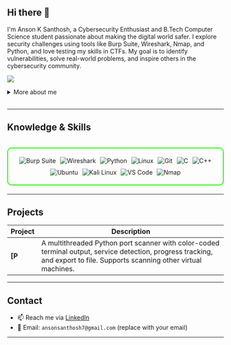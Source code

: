## Hi there 👋

I'm Anson K Santhosh, a Cybersecurity Enthusiast and B.Tech Computer Science student passionate about making the digital world safer. I explore security challenges using tools like Burp Suite, Wireshark, Nmap, and Python, and love testing my skills in CTFs. My goal is to identify vulnerabilities, solve real-world problems, and inspire others in the cybersecurity community.

<a href="https://www.linkedin.com/in/anson-k-santhosh-25224932a/"><img src="https://img.shields.io/badge/-LinkedIn-0072b1?&style=for-the-badge&logo=linkedin&logoColor=white" /></a>

<details>
  <summary>More about me</summary>

- **Name**: Anson K Santhosh
- **From**: India
- Continuously improving my knowledge of **Website Vulnerabilities** and **Cybersecurity Skills**.
- I’m currently learning and exploring **advanced hacking techniques**, **networking**, and **cybersecurity certifications**.

</details>
<br>

---

<h2 id="knowledge_skills" align=''> Knowledge & Skills </h2>

<br>

<div style="border: 2px solid #22F700; border-radius: 10px; padding: 20px; margin-bottom: 20px;">
  <div style="display: flex; flex-wrap: wrap; justify-content: center; gap: 10px; align-items: center;">
      <img src="https://img.shields.io/badge/Burp_Suite-FF6633?style=for-the-badge&logo=burp-suite&color=000000" alt="Burp Suite" />
      <img src="https://img.shields.io/badge/Wireshark-009639?style=for-the-badge&logo=wireshark&color=000000" alt="Wireshark" />
      <img src="https://img.shields.io/badge/Python-3776AB?style=for-the-badge&logo=python&color=000000" alt="Python" />
      <img src="https://img.shields.io/badge/Linux-FCC624?style=for-the-badge&logo=linux&color=000000" alt="Linux" />
      <img src="https://img.shields.io/badge/Git-F05032?style=for-the-badge&logo=git&color=000000" alt="Git" />
      <img src="https://img.shields.io/badge/C-00599C?style=for-the-badge&logo=c&color=000000" alt="C" />
      <img src="https://img.shields.io/badge/C%2B%2B-F34B7F?style=for-the-badge&logo=c%2B%2B&color=000000" alt="C++" />
      <img src="https://img.shields.io/badge/Ubuntu-E95420?style=for-the-badge&logo=ubuntu&color=000000" alt="Ubuntu" />
      <img src="https://img.shields.io/badge/Kali_Linux-557C94?style=for-the-badge&logo=kali-linux&color=000000" alt="Kali Linux" />
      <img src="https://img.shields.io/badge/VS_Code-007ACC?style=for-the-badge&logo=visual-studio-code&color=000000" alt="VS Code" />
      <img src="https://img.shields.io/badge/Nmap-7AB800?style=for-the-badge&logo=nmap&color=000000" alt="Nmap" />
  </div>
</div>


---

<h2 id="projects" align=''> Projects </h2>

| **Project**      | **Description**                                                                                  |
|------------------|--------------------------------------------------------------------------------------------------|
| **[P** | A multithreaded Python port scanner with color-coded terminal output, service detection, progress tracking, and export to file. Supports scanning other virtual machines. |

---

<h2 id="contact" align=''> Contact </h2>

- 📫 Reach me via [LinkedIn](https://www.linkedin.com/in/anson-k-santhosh-25224932a/)
- 📧 Email: `ansonsanthosh7@gmail.com` (replace with your email)

---

